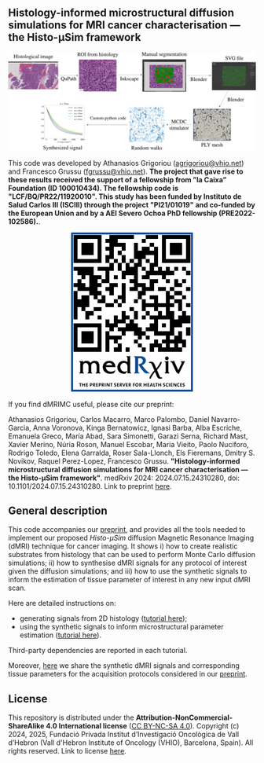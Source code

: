 
## Histology-informed microstructural diffusion simulations for MRI cancer characterisation — the Histo-μSim framework

<div align="center">
  <img src="https://github.com/radiomicsgroup/dMRIMC/blob/main/imgs/diagram22.png" alt="qrcode" width="auto" height="auto">
</div>

This code was developed by Athanasios Grigoriou (<agrigoriou@vhio.net>) and Francesco Grussu (<fgrussu@vhio.net>). **The project that gave rise to these results received the support of a fellowship from ”la Caixa” Foundation (ID 100010434). The fellowship code is "LCF/BQ/PR22/11920010". This study has been funded by Instituto de Salud Carlos III (ISCIII) through the project "PI21/01019" and co-funded by the European Union and by a AEI Severo Ochoa PhD fellowship (PRE2022-102586).**.

<div align="center">
  <img src="https://github.com/radiomicsgroup/dMRIMC/blob/main/imgs/qr_img_MC_2024_paper.png" alt="qrcode" width="auto" height="auto">
</div>

If you find dMRIMC useful, please cite our preprint:

Athanasios Grigoriou, Carlos Macarro, Marco Palombo, Daniel Navarro-Garcia, Anna Voronova, Kinga Bernatowicz, Ignasi Barba, Alba Escriche, Emanuela Greco, María Abad, Sara Simonetti, Garazi Serna, Richard Mast, Xavier Merino, Núria Roson, Manuel Escobar, Maria Vieito, Paolo Nuciforo, Rodrigo Toledo, Elena Garralda, Roser Sala-Llonch, Els Fieremans, Dmitry S. Novikov, Raquel Perez-Lopez, Francesco Grussu. **"Histology-informed microstructural diffusion simulations for MRI cancer characterisation — the Histo-μSim framework"**. medRxiv 2024: 2024.07.15.24310280, doi: 10.1101/2024.07.15.24310280. Link to preprint [here](https://doi.org/10.1101/2024.07.15.24310280).


## General description

This code accompanies our [preprint](https://doi.org/10.1101/2024.07.15.24310280), and provides all the tools needed to implement our proposed _Histo-μSim_ diffusion Magnetic Resonance Imaging (dMRI) technique for cancer imaging. It shows i) how to create realistic substrates from histology that can be used to perform Monte Carlo diffusion simulations; ii) how to synthesise dMRI signals for any protocol of interest given the diffusion simulations; and iii) how to use the synthetic signals to inform the estimation of tissue parameter of interest in any new input dMRI scan.

Here are detailed instructions on:

- generating signals from 2D histology ([tutorial here](https://github.com/radiomicsgroup/dMRIMC/blob/main/manuals/histology_to_signals.md));
- using the synthetic signals to inform microstructural parameter estimation ([tutorial here](https://github.com/radiomicsgroup/dMRIMC/blob/main/manuals/parameter_estimation.md)).

Third-party dependencies are reported in each tutorial.  

Moreover, [here](https://github.com/radiomicsgroup/dMRIMC/tree/main/dictionaries) we share the synthetic dMRI signals and corresponding tissue parameters for the acquisition protocols considered in our [preprint](https://doi.org/10.1101/2024.07.15.24310280).

## License
This repository is distributed under the **Attribution-NonCommercial-ShareAlike 4.0 International license** ([CC BY-NC-SA 4.0](https://creativecommons.org/licenses/by-nc-sa/4.0)). Copyright (c) 2024, 2025, Fundació Privada Institut d’Investigació Oncològica de Vall d’Hebron (Vall d'Hebron Institute of Oncology (VHIO), Barcelona, Spain). All rights reserved. Link to license [here](https://github.com/radiomicsgroup/dMRIMC/blob/main/license.txt). 
